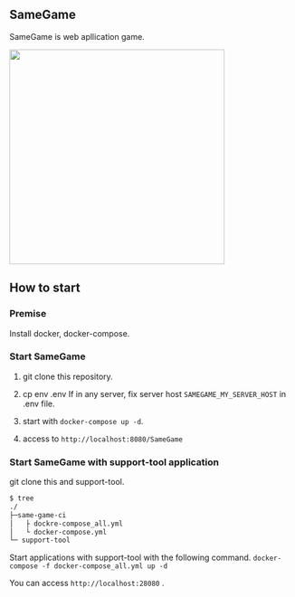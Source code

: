 ## SameGame
SameGame is web apllication game.

<image src="https://user-images.githubusercontent.com/46984598/150680690-38a20b35-2c70-40c6-aa76-023e54f84c20.png" width=380>


## How to start
### Premise
Install docker, docker-compose.

### Start SameGame
1. git clone this repository.

2. cp env .env
If in any server, fix server host `SAMEGAME_MY_SERVER_HOST` in .env file.

3. start with `docker-compose up -d`.

4. access to `http://localhost:8080/SameGame`

### Start SameGame with support-tool application
git clone this and support-tool.

```bash
$ tree
./  
├─same-game-ci  
│   ├ dockre-compose_all.yml  
│   └ docker-compose.yml  
└─ support-tool  
```

Start applications with support-tool with the following command.
`docker-compose -f docker-compose_all.yml up -d`

You can access `http://localhost:28080` .


